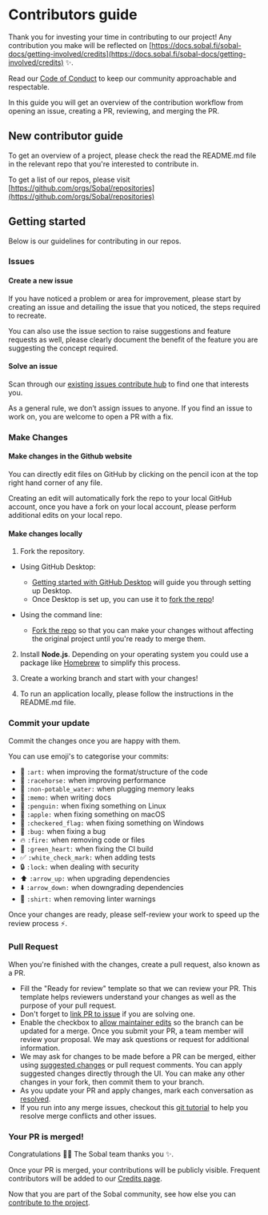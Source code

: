 
# Contributors guide

Thank you for investing your time in contributing to our project! Any contribution you make will be reflected on [https://docs.sobal.fi/sobal-docs/getting-involved/credits](https://docs.sobal.fi/sobal-docs/getting-involved/credits) :sparkles:. 

Read our [Code of Conduct](./CODE_OF_CONDUCT.md) to keep our community approachable and respectable.

In this guide you will get an overview of the contribution workflow from opening an issue, creating a PR, reviewing, and merging the PR.

## New contributor guide

To get an overview of a project, please check the read the README.md file in the relevant repo that you're interested to contribute in. 

To get a list of our repos, please visit [https://github.com/orgs/Sobal/repositories](https://github.com/orgs/Sobal/repositories)

## Getting started

Below is our guidelines for contributing in our repos.

### Issues

#### Create a new issue

If you have noticed a problem or area for improvement, please start by creating an issue and detailing the issue that you noticed, the steps required to recreate.

You can also use the issue section to raise suggestions and feature requests as well, please clearly document the benefit of the feature you are suggesting the concept required.

#### Solve an issue

Scan through our [existing issues contribute hub](https://contribute.sobal.fi/) to find one that interests you.

As a general rule, we don’t assign issues to anyone. If you find an issue to work on, you are welcome to open a PR with a fix.

### Make Changes

#### Make changes in the Github website

You can directly edit files on GitHub by clicking on the pencil icon at the top right hand corner of any file.

Creating an edit will automatically fork the repo to your local GitHub account, once you have a fork on your local account, please perform additional edits on your local repo.

#### Make changes locally

1. Fork the repository.
- Using GitHub Desktop:
  - [Getting started with GitHub Desktop](https://docs.github.com/en/desktop/installing-and-configuring-github-desktop/getting-started-with-github-desktop) will guide you through setting up Desktop.
  - Once Desktop is set up, you can use it to [fork the repo](https://docs.github.com/en/desktop/contributing-and-collaborating-using-github-desktop/cloning-and-forking-repositories-from-github-desktop)!

- Using the command line:
  - [Fork the repo](https://docs.github.com/en/github/getting-started-with-github/fork-a-repo#fork-an-example-repository) so that you can make your changes without affecting the original project until you're ready to merge them.

2. Install **Node.js**. Depending on your operating system you could use  a package like [Homebrew](https://brew.sh) to simplify this process.

3. Create a working branch and start with your changes!

4. To run an application locally, please follow the instructions in the README.md file. 

### Commit your update

Commit the changes once you are happy with them.

You can use emoji's to categorise your commits:
-   🎨  `:art:`  when improving the format/structure of the code
-   🐎  `:racehorse:`  when improving performance
-   🚱  `:non-potable_water:`  when plugging memory leaks
-   📝  `:memo:`  when writing docs
-   🐧  `:penguin:`  when fixing something on Linux
-   🍎  `:apple:`  when fixing something on macOS
-   🏁  `:checkered_flag:`  when fixing something on Windows
-   🐛  `:bug:`  when fixing a bug
-   🔥  `:fire:`  when removing code or files
-   💚  `:green_heart:`  when fixing the CI build
-   ✅  `:white_check_mark:`  when adding tests
-   🔒  `:lock:`  when dealing with security
-   ⬆️  `:arrow_up:`  when upgrading dependencies
-   ⬇️  `:arrow_down:`  when downgrading dependencies
-   👕  `:shirt:`  when removing linter warnings

Once your changes are ready, please self-review your work to speed up the review process :zap:.

### Pull Request

When you're finished with the changes, create a pull request, also known as a PR.
- Fill the "Ready for review" template so that we can review your PR. This template helps reviewers understand your changes as well as the purpose of your pull request. 
- Don't forget to [link PR to issue](https://docs.github.com/en/issues/tracking-your-work-with-issues/linking-a-pull-request-to-an-issue) if you are solving one.
- Enable the checkbox to [allow maintainer edits](https://docs.github.com/en/github/collaborating-with-issues-and-pull-requests/allowing-changes-to-a-pull-request-branch-created-from-a-fork) so the branch can be updated for a merge.
Once you submit your PR, a team member will review your proposal. We may ask questions or request for additional information.
- We may ask for changes to be made before a PR can be merged, either using [suggested changes](https://docs.github.com/en/github/collaborating-with-issues-and-pull-requests/incorporating-feedback-in-your-pull-request) or pull request comments. You can apply suggested changes directly through the UI. You can make any other changes in your fork, then commit them to your branch.
- As you update your PR and apply changes, mark each conversation as [resolved](https://docs.github.com/en/github/collaborating-with-issues-and-pull-requests/commenting-on-a-pull-request#resolving-conversations).
- If you run into any merge issues, checkout this [git tutorial](https://github.com/skills/resolve-merge-conflicts) to help you resolve merge conflicts and other issues.

### Your PR is merged!

Congratulations :tada::tada: The Sobal team thanks you :sparkles:. 

Once your PR is merged, your contributions will be publicly visible. Frequent contributors will be added to our [Credits page](https://docs.sobal.fi/sobal-docs/getting-involved/credits).

Now that you are part of the Sobal community, see how else you can [contribute to the project](https://contribute.sobal.fi/).
